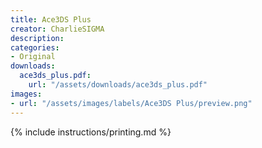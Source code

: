```yaml
---
title: Ace3DS Plus
creator: CharlieSIGMA
description:
categories:
- Original
downloads:
  ace3ds_plus.pdf:
    url: "/assets/downloads/ace3ds_plus.pdf"
images:
- url: "/assets/images/labels/Ace3DS Plus/preview.png"
---
```


{% include instructions/printing.md %}